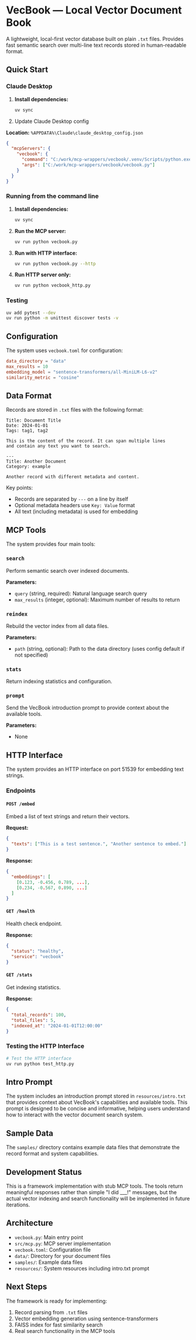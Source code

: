 # VecBook — Local Vector Document Book

A lightweight, local-first vector database built on plain `.txt` files. Provides fast semantic search over multi-line text records stored in human-readable format.

## Quick Start

### Claude Desktop

1. **Install dependencies:**
   ```bash
   uv sync
   ```
2. Update Claude Desktop config

**Location:** `%APPDATA%\Claude\claude_desktop_config.json`

```json
{
  "mcpServers": {
    "vecbook": {
      "command": "C:/work/mcp-wrappers/vecbook/.venv/Scripts/python.exe",
      "args": ["C:/work/mcp-wrappers/vecbook/vecbook.py"]
    }
  }
}
```

### Running from the command line

1. **Install dependencies:**
   ```bash
   uv sync
   ```

2. **Run the MCP server:**
   ```bash
   uv run python vecbook.py
   ```

3. **Run with HTTP interface:**
   ```bash
   uv run python vecbook.py --http
   ```

4. **Run HTTP server only:**
   ```bash
   uv run python vecbook_http.py
   ```

### Testing

```bash
uv add pytest --dev
uv run python -m unittest discover tests -v
```

## Configuration

The system uses `vecbook.toml` for configuration:

```toml
data_directory = "data"
max_results = 10
embedding_model = "sentence-transformers/all-MiniLM-L6-v2"
similarity_metric = "cosine"
```

## Data Format

Records are stored in `.txt` files with the following format:

```
Title: Document Title
Date: 2024-01-01
Tags: tag1, tag2

This is the content of the record. It can span multiple lines
and contain any text you want to search.

---
Title: Another Document
Category: example

Another record with different metadata and content.
```

Key points:
- Records are separated by `---` on a line by itself
- Optional metadata headers use `Key: Value` format
- All text (including metadata) is used for embedding

## MCP Tools

The system provides four main tools:

### `search`
Perform semantic search over indexed documents.

**Parameters:**
- `query` (string, required): Natural language search query
- `max_results` (integer, optional): Maximum number of results to return

### `reindex`
Rebuild the vector index from all data files.

**Parameters:**
- `path` (string, optional): Path to the data directory (uses config default if not specified)

### `stats`
Return indexing statistics and configuration.

### `prompt`
Send the VecBook introduction prompt to provide context about the available tools.

**Parameters:**
- None

## HTTP Interface

The system provides an HTTP interface on port 51539 for embedding text strings.

### Endpoints

#### `POST /embed`
Embed a list of text strings and return their vectors.

**Request:**
```json
{
  "texts": ["This is a test sentence.", "Another sentence to embed."]
}
```

**Response:**
```json
{
  "embeddings": [
    [0.123, -0.456, 0.789, ...],
    [0.234, -0.567, 0.890, ...]
  ]
}
```

#### `GET /health`
Health check endpoint.

**Response:**
```json
{
  "status": "healthy",
  "service": "vecbook"
}
```

#### `GET /stats`
Get indexing statistics.

**Response:**
```json
{
  "total_records": 100,
  "total_files": 5,
  "indexed_at": "2024-01-01T12:00:00"
}
```

### Testing the HTTP Interface

```bash
# Test the HTTP interface
uv run python test_http.py
```

## Intro Prompt

The system includes an introduction prompt stored in `resources/intro.txt` that provides context about VecBook's capabilities and available tools. This prompt is designed to be concise and informative, helping users understand how to interact with the vector document search system.

## Sample Data

The `samples/` directory contains example data files that demonstrate the record format and system capabilities.

## Development Status

This is a framework implementation with stub MCP tools. The tools return meaningful responses rather than simple "I did ___!" messages, but the actual vector indexing and search functionality will be implemented in future iterations.

## Architecture

- `vecbook.py`: Main entry point
- `src/mcp.py`: MCP server implementation
- `vecbook.toml`: Configuration file
- `data/`: Directory for your document files
- `samples/`: Example data files
- `resources/`: System resources including intro.txt prompt

## Next Steps

The framework is ready for implementing:
1. Record parsing from `.txt` files
2. Vector embedding generation using sentence-transformers
3. FAISS index for fast similarity search
4. Real search functionality in the MCP tools 